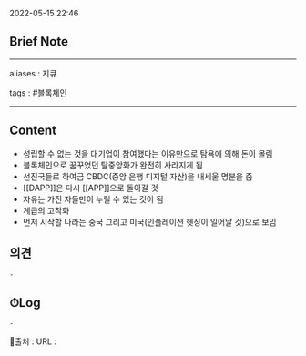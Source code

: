 2022-05-15 22:46
## Brief Note
---
aliases : 지큐

tags : #블록체인 

---

## Content
- 성립할 수 없는 것을 대기업이 참여했다는 이유만으로 탐욕에 의해 돈이 몰림
- 블록체인으로 꿈꾸었던 탈중앙화가 완전히 사라지게 됨
- 선진국들로 하여금 CBDC(중앙 은행 디지털 자산)을 내세울 명분을 줌
- [[DAPP]]은 다시 [[APP]]으로 돌아갈 것
- 자유는 가진 자들만이 누릴 수 있는 것이 됨
- 계급의 고착화
- 먼저 시작할 나라는 중국 그리고 미국(인플레이션 헷징이 일어날 것)으로 보임

## 의견
	-


## ⏱Log
	-


📙출처 :
URL :
